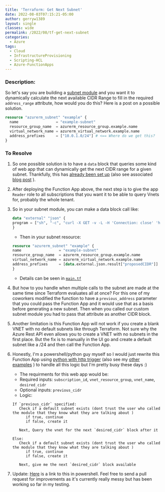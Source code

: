 ```yaml
---
title: 'Terraform: Get Next Subnet'
date: 2022-08-03T07:15:21-05:00
author: gerryw1389
layout: single
classes: wide
permalink: /2022/08/tf-get-next-subnet
categories:
  - Azure
tags:
  - Cloud
  - InfrastructureProvisioning
  - Scripting-HCL
  - Azure-FunctionApps
---
```

<!--more-->

### Description:

So let's say you are building a [subnet module](https://registry.terraform.io/providers/hashicorp/azurerm/latest/docs/resources/subnet) and you want it to dynamically calculate the next available CIDR Range to fill in the required `address_range` attribute, how would you do this? Here is a post on a possible solution.

```terraform
resource "azurerm_subnet" "example" {
  name                 = "example-subnet"
  resource_group_name  = azurerm_resource_group.example.name
  virtual_network_name = azurerm_virtual_network.example.name
  address_prefixes     = ["10.0.1.0/24"] # <== Where do we get this?
}
```


### To Resolve

1. So one possible solution is to have a `data` block that queries some kind of web app that can dynamically get the next CIDR range for a given subnet. Thankfully, this has [already been set up](https://github.com/gamullen/FindNextCIDRRange) (also see associated [blog post](https://techcommunity.microsoft.com/t5/azure-networking-blog/programmatically-find-next-available-cidr-for-subnet/ba-p/3266016) ).

1. After deploying the Function App above, the next step is to give the app `Reader` role to all subscriptions that you want it to be able to query Vnets for, probably the whole tenant.

1. So in your subnet module, you can make a data block call like:

   ```terraform
   data "external" "json" {
   program = ["sh", "-c", "curl -X GET -v -L -H 'Connection: close' 'https://{{pathToFunctionApp}}?subscriptionId={{subscriptionId}}&resourceGroupName={{resourceGroupName}}&virtualNetworkName={{virtualNetworkName}}&cidr={{cidr}}' "]
   }
   ```

   - Then in your subnet resource:

   ```terraform
   resource "azurerm_subnet" "example" {
   name                 = "example-subnet"
   resource_group_name  = azurerm_resource_group.example.name
   virtual_network_name = azurerm_virtual_network.example.name
   address_prefixes     = [data.external.json.result["proposedCIDR"]]
   }
   ```

   - Details can be seen in [`main.tf`](https://github.com/gerryw1389/terraform-modules/blob/main/subnet/main.tf)

3. But how to you handle when multiple calls to the subnet are made at the same time since Terraform evaluates all at once? For this one of my coworkers modified the function to have a `previous_address` parameter that you could pass the Function App and it would use that as a basis before generating a new subnet. Then when you called our custom subnet module you had to pass that attribute as another CIDR block.

4. Another limitation is this Function App will not work if you create a blank VNET with no default subnets like through Terraform. Not sure why the Azure Rest API even allows you to create a VNET with no subnets in the first place. But the fix is to manually in the UI go and create a default subnet like a /24 and then call the Function App.

5. Honestly, I'm a powershell/python guy myself so I would just rewrite this Function App using [python with http trigger](https://automationadmin.com/2020/11/azure-function-python-http-template) (also see my [other examples](https://automationadmin.com/tags/#azure-functionapps) ) to handle all this logic but I'm pretty busy these days :)

   - The requirments for this web app would be:
   - Required inputs: `subscription_id`, `vnet_resource_group`, `vnet_name`, `desired_cidr`
   - Optional inputs: `previous_cidr`
   - Logic: 

   ```
   If `previous_cidr` specified:
      Check if a default subnet exists (dont trust the user who called the module that they know what they are talking about )
         if true, continue
         if false, create it

      Next, Query the vnet for the next `desired_cidr` block after it

   Else:
      Check if a default subnet exists (dont trust the user who called the module that they know what they are talking about )
         if true, continue
         if false, create it

      Next, give me the next `desired_cidr` block available
   ```

6. Update: [Here](https://github.com/gerryw1389/PS-FindNextCIDRRange) is a link to this in powershell. Feel free to send a pull request for improvements as it's currently really messy but has been working so far in my testing.